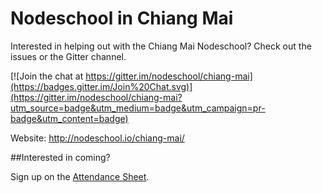 # Nodeschool in Chiang Mai

Interested in helping out with the Chiang Mai Nodeschool? Check out the issues or the Gitter channel. 

[![Join the chat at https://gitter.im/nodeschool/chiang-mai](https://badges.gitter.im/Join%20Chat.svg)](https://gitter.im/nodeschool/chiang-mai?utm_source=badge&utm_medium=badge&utm_campaign=pr-badge&utm_content=badge)

Website: http://nodeschool.io/chiang-mai/

##Interested in coming? 

Sign up on the [Attendance Sheet](https://github.com/nodeschool/chiang-mai/issues/6).
